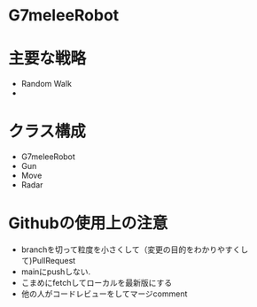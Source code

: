 # G7meleeRobot 

# 主要な戦略
- Random Walk
-
# クラス構成
- G7meleeRobot
- Gun
- Move
- Radar

# Githubの使用上の注意 
- branchを切って粒度を小さくして（変更の目的をわかりやすくして)PullRequest
- mainにpushしない. 
- こまめにfetchしてローカルを最新版にする
- 他の人がコードレビューをしてマージcomment
